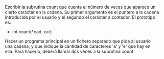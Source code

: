 Escribir la subrutina count que cuenta el número de veces que aparece un cierto carácter en la cadena. Su primer argumento es el puntero a la cadena introducida por el usuario y el segundo el carácter a contador. El prototipo es:

* int count(*cad, car)

Hacer un programa principal en un fichero separado que pida al usuario una cadena, y que indique la cantidad de caracteres 'a' y 'e' que hay en ella. Para hacerlo, deberá llamar dos veces a la subrutina count
